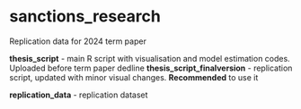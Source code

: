 # sanctions_research

Replication data for 2024 term paper

**thesis_script** - main R script with visualisation and model estimation codes. Uploaded before term paper dedline
**thesis_script_finalversion** - replication script, updated with minor visual changes. **Recommended** to use it

**replication_data** - replication dataset

